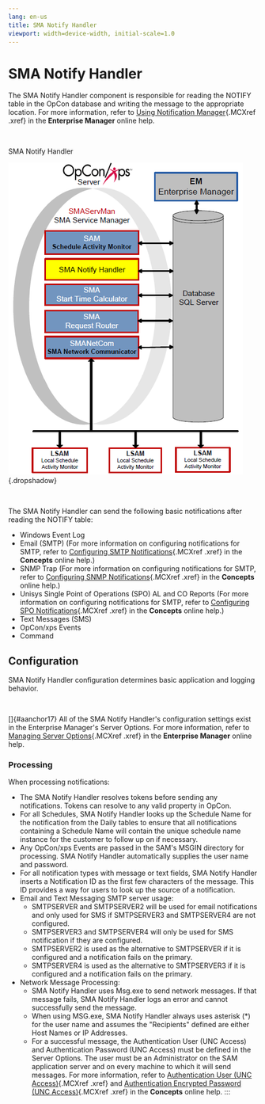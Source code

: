```yaml
---
lang: en-us
title: SMA Notify Handler
viewport: width=device-width, initial-scale=1.0
---
```


# SMA Notify Handler

The SMA Notify Handler component is responsible for reading the NOTIFY
table in the OpCon database and writing the message to the appropriate
location. For more information, refer to [Using Notification Manager](../UI/Enterprise-Manager/Using-Notification-Manager.md){.MCXref
.xref} in the **Enterprise Manager** online help.

 

SMA Notify Handler

![SMA Notify Handler](../../Resources/Images/Server-Programs/smanotifyhandler.png "SMA Notify Handler"){.dropshadow}

 

The SMA Notify Handler can send the following basic notifications after
reading the NOTIFY table:

-   Windows Event Log
-   Email (SMTP) (For more information on configuring notifications for
    SMTP, refer to [Configuring SMTP     Notifications](../Concepts/Notification-Configuration.md#Configur3){.MCXref
    .xref} in the **Concepts** online help.)
-   SNMP Trap (For more information on configuring notifications for
    SMTP, refer to [Configuring SNMP     Notifications](../Concepts/Notification-Configuration.md#Configur){.MCXref
    .xref} in the **Concepts** online help.)
-   Unisys Single Point of Operations (SPO) AL and CO Reports (For more
    information on configuring notifications for SMTP, refer to
    [Configuring SPO     Notifications](../Concepts/Notification-Configuration.md#Configur2){.MCXref
    .xref} in the **Concepts** online help.)
-   Text Messages (SMS)
-   OpCon/xps Events
-   Command

## Configuration

SMA Notify Handler configuration determines basic application and
logging behavior.

 

[]{#aanchor17} All of the SMA Notify Handler\'s configuration settings exist in the Enterprise Manager\'s Server Options. For more information,
refer to [Managing Server Options](../UI/Enterprise-Manager/Managing-Server-Options.md){.MCXref
.xref} in the **Enterprise Manager** online help.

### Processing

When processing notifications:

-   The SMA Notify Handler resolves tokens before sending any
    notifications. Tokens can resolve to any valid property in OpCon.
-   For all Schedules, SMA Notify Handler looks up the Schedule Name for
    the notification from the Daily tables to ensure that all
    notifications containing a Schedule Name will contain the unique
    schedule name instance for the customer to follow up on if
    necessary.
-   Any OpCon/xps Events are passed in the SAM\'s MSGIN directory for
    processing. SMA Notify Handler automatically supplies the user name
    and password.
-   For all notification types with message or text fields, SMA Notify
    Handler inserts a Notification ID as the first few characters of the
    message. This ID provides a way for users to look up the source of a
    notification.
-   Email and Text Messaging SMTP server usage:
    -   SMTPSERVER and SMTPSERVER2 will be used for email notifications
        and only used for SMS if SMTPSERVER3 and SMTPSERVER4 are not
        configured.
    -   SMTPSERVER3 and SMTPSERVER4 will only be used for SMS
        notification if they are configured.
    -   SMTPSERVER2 is used as the alternative to SMTPSERVER if it is
        configured and a notification fails on the primary.
    -   SMTPSERVER4 is used as the alternative to SMTPSERVER3 if it is
        configured and a notification fails on the primary.
-   Network Message Processing:
    -   SMA Notify Handler uses Msg.exe to send network messages. If
        that message fails, SMA Notify Handler logs an error and cannot
        successfully send the message.
    -   When using MSG.exe, SMA Notify Handler always uses asterisk (\*)
        for the user name and assumes the \"Recipients\" defined are
        either Host Names or IP Addresses.
    -   For a successful message, the Authentication User (UNC Access)
        and Authentication Password (UNC Access) must be defined in the
        Server Options. The user must be an Administrator on the SAM
        application server and on every machine to which it will send
        messages. For more information, refer to [Authentication User         (UNC
        Access)](../Concepts/SMTP-Server-Settings.md#Authentication_User_(UNC_Access)){.MCXref
        .xref} and [Authentication Encrypted Password (UNC         Access)](../Concepts/SMTP-Server-Settings.md#Authentication_Encrypted_Password_(UNC_Access)){.MCXref
        .xref} in the **Concepts** online help.
:::

 

